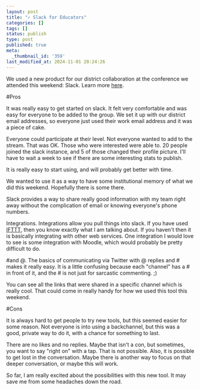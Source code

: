 ```yaml
---
layout: post
title: "✓ Slack for Educators"
categories: []
tags: []
status: publish
type: post
published: true
meta:
  _thumbnail_id: '359'
last_modified_at: 2024-11-01 20:24:26
---
```


We used a new product for our district collaboration at the conference we attended this weekend: Slack. Learn more 
[here](http://slack.com).


#Pros



It was really easy to get started on slack. It felt very comfortable and was easy for everyone to be added to the group. We set it up with our district email addresses, so everyone just used their work email address and it was a piece of cake.


Everyone could participate at their level. Not everyone wanted to add to the stream. That was OK. Those who were interested were able to. 20 people joined the slack instance, and 5 of those changed their profile picture. I'll have to wait a week to see if there are some interesting stats to publish.


It is really easy to start using, and will probably get better with time.


We wanted to use it as a way to have some institutional memory of what we did this weekend. Hopefully there is some there.


Slack provides a way to share really good information with my team right away without the complication of email or knowing everyone's phone numbers.


Integrations. Integrations allow you pull things into slack. If you have used 
[IFTTT](http://ifttt.com), then you know exactly what I am talking about. If you haven't then it is basically integrating with other web services. One integration I would love to see is some integration with Moodle, which would probably be pretty difficult to do.


#and @. The basics of communicating via Twitter with @ replies and # makes it really easy. It is a little confusing because each "channel" has a # in front of it, and the # is not just for sarcastic commenting. ;)



You can see all the links that were shared in a specific channel which is really cool. That could come in really handy for how we used this tool this weekend.


#Cons



It is always hard to get people to try new tools, but this seemed easier for some reason. Not everyone is into using a backchannel, but this was a good, private way to do it, with a chance for something to last.


There are no likes and no replies. Maybe that isn't a con, but sometimes, you want to say "right on" with a tap. That is not possible. Also, it is possible to get lost in the conversation. Maybe there is another way to focus on that deeper conversation, or maybe this will work.


So far, I am really excited about the possibilities with this new tool. It may save me from some headaches down the road.
